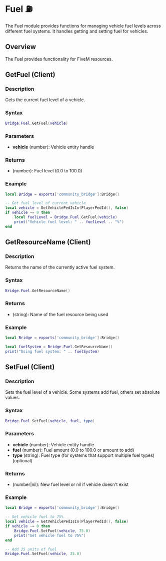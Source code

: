 # Fuel ⛽

<!--META
nav: true
toc: true
description: The Fuel module provides functions for managing vehicle fuel levels across different fuel systems. It handles getting and setting fuel for vehicles.
-->

The Fuel module provides functions for managing vehicle fuel levels across different fuel systems. It handles getting and setting fuel for vehicles.

## Overview

The Fuel provides functionality for FiveM resources.

## GetFuel (Client)

### Description
Gets the current fuel level of a vehicle.

### Syntax
```lua
Bridge.Fuel.GetFuel(vehicle)
```

### Parameters
- **vehicle** (number): Vehicle entity handle

### Returns
- (number): Fuel level (0.0 to 100.0)

### Example
```lua
local Bridge = exports['community_bridge']:Bridge()

-- Get fuel level of current vehicle
local vehicle = GetVehiclePedIsIn(PlayerPedId(), false)
if vehicle ~= 0 then
    local fuelLevel = Bridge.Fuel.GetFuel(vehicle)
    print("Vehicle fuel level: " .. fuelLevel .. "%")
end
```

## GetResourceName (Client)

### Description
Returns the name of the currently active fuel system.

### Syntax
```lua
Bridge.Fuel.GetResourceName()
```

### Returns
- (string): Name of the fuel resource being used

### Example
```lua
local Bridge = exports['community_bridge']:Bridge()

local fuelSystem = Bridge.Fuel.GetResourceName()
print("Using fuel system: " .. fuelSystem)
```

## SetFuel (Client)

### Description
Sets the fuel level of a vehicle. Some systems add fuel, others set absolute values.

### Syntax
```lua
Bridge.Fuel.SetFuel(vehicle, fuel, type)
```

### Parameters
- **vehicle** (number): Vehicle entity handle
- **fuel** (number): Fuel amount (0.0 to 100.0 or amount to add)
- **type** (string): Fuel type (for systems that support multiple fuel types) (optional)

### Returns
- (number|nil): New fuel level or nil if vehicle doesn't exist

### Example
```lua
local Bridge = exports['community_bridge']:Bridge()

-- Set vehicle fuel to 75%
local vehicle = GetVehiclePedIsIn(PlayerPedId(), false)
if vehicle ~= 0 then
    Bridge.Fuel.SetFuel(vehicle, 75.0)
    print("Set vehicle fuel to 75%")
end

-- Add 25 units of fuel
Bridge.Fuel.SetFuel(vehicle, 25.0)
```

